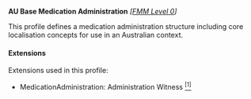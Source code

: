 **AU Base Medication Administration**  *[[FMM Level 0](guidance.html)]*

This profile defines a medication administration structure including core localisation concepts for use in an Australian context. 

#### Extensions
Extensions used in this profile:
* MedicationAdministration: Administration Witness [<sup>[1]</sup>](http://hl7.org.au/fhir/StructureDefinition/medication-administration-witness.html)

